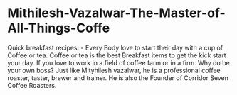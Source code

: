 # Mithilesh-Vazalwar-The-Master-of-All-Things-Coffe
Quick breakfast recipes: - Every Body love to start their day with a cup of Coffee or tea. Coffee or tea is the best Breakfast items to get the kick start your day. If you love to work in a field of coffee farm or in a firm. Why do be your own boss? Just like Mityhilesh vazalwar, he is a professional coffee roaster, taster, brewer and trainer. He is also the Founder of Corridor Seven Coffee Roasters.
